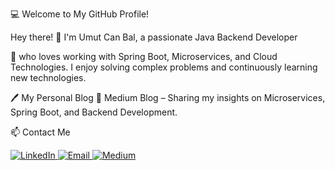 💻 Welcome to My GitHub Profile!

Hey there! 
👋 I'm Umut Can Bal, a passionate Java Backend Developer 

🚀 who loves working with Spring Boot, Microservices, and Cloud Technologies. I enjoy solving complex problems and continuously learning new technologies.

🖊️ My Personal Blog
🔹 Medium Blog – Sharing my insights on Microservices, Spring Boot, and Backend Development.

📫 Contact Me
<p align="left"> <a href="https://www.linkedin.com/in/umutcanbal/" target="_blank"> <img src="https://img.shields.io/badge/LinkedIn-0077B5?style=for-the-badge&logo=linkedin&logoColor=white" alt="LinkedIn"> </a> <a href="mailto:umutcanbal123@gmail.com"> <img src="https://img.shields.io/badge/Email-D14836?style=for-the-badge&logo=gmail&logoColor=white" alt="Email"> </a> <a href="https://medium.com/@umutcanbal" target="_blank"> <img src="https://img.shields.io/badge/Medium-000000?style=for-the-badge&logo=medium&logoColor=white" alt="Medium"> </a> </p>
